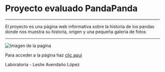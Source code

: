 # Proyecto evaluado PandaPanda
***
El proyecto es una página web informativa sobre la historia de los pandas 
donde nos muestra su historia, origen y una pequeña galeria de fotos
***
![Imagen de la pagina](https://github.com/lesashley/PandaPanda/master/img/pagina.jpg)

Para acceder a la página haz [clic aquí](https://lesashley.github.io/PandaPanda/)

Laboratoria - Leslie Avendaño López

